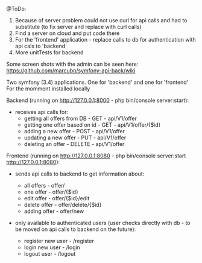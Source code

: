@ToDo:
1. Because of server problem could not use curl for api calls and had to substitute (to fix server and replace with curl calls)
2. Find a server on cloud and put code there
3. For the 'frontend' application - replace calls to db for authentication with api cals to 'backend'
4. More unitTests for backend

Some screen shots with the admin can be seen here: https://github.com/marcubn/symfony-api-back/wiki


Two symfony (3.4) applications. One for 'backend' and one for 'frontend'
For the momment installed locally

Backend (running on http://127.0.0.1:8000 - php bin/console server:start):
- receives api calls for:
    - getting all offers from DB - GET - api/V1/offer
    - getting one offer based on id - GET - api/V1/offer/{$id}
    - adding a new offer - POST - api/V1/offer
    - updating a new offer - PUT - api/V1/offer
    - deleting an offer - DELETE - api/V1/offer
    
Frontend (running on http://127.0.0.1:8080 - php bin/console server:start http://127.0.0.1:8080):
- sends api calls to backend to get information about:
    - all offers - offer/
    - one offer - offer/{$id}
    - edit offer - offer/{$id}/edit
    - delete offer - offer/delete/{$id}
    - adding offer - offer/new
    
- only available to authenticated users (user checks directly with db - to be moved on api calls to backend on the future):
    - register new user - /register
    - login new user - /login
    - logout user - /logout
    
    
